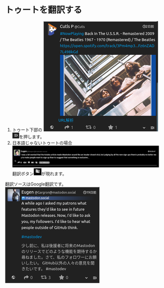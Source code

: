 # トゥートを翻訳する

1. トゥート下部の ![toottl1](https://raw.githubusercontent.com/cutls/TheDeskDocs/master/media/toottl1.png) ![toottl6](https://raw.githubusercontent.com/cutls/TheDeskDocs/master/media/toottl6.png)を押します。
2. 日本語じゃないトゥートの場合 ![toottl20](https://raw.githubusercontent.com/cutls/TheDeskDocs/master/media/toottl20.png) 翻訳ボタン![toottl21](https://raw.githubusercontent.com/cutls/TheDeskDocs/master/media/toottl21.png)が現れます。

翻訳ソースはGoogle翻訳です。  
![toottl22](https://raw.githubusercontent.com/cutls/TheDeskDocs/master/media/toottl22.png)

